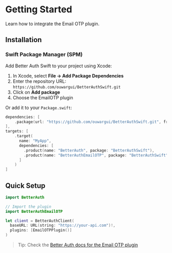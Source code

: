 # Getting Started

Learn how to integrate the Email OTP plugin.

## Installation

### Swift Package Manager (SPM)

Add Better Auth Swift to your project using Xcode:

1. In Xcode, select **File → Add Package Dependencies**
2. Enter the repository URL: `https://github.com/ouwargui/BetterAuthSwift.git`
3. Click on **Add package**
4. Choose the EmailOTP plugin

Or add it to your `Package.swift`:

```swift
dependencies: [
    .package(url: "https://github.com/ouwargui/BetterAuthSwift.git", from: "2.0.0")
],
targets: [
    .target(
      name: "MyApp",
      dependencies: [
        .product(name: "BetterAuth", package: "BetterAuthSwift"),
        .product(name: "BetterAuthEmailOTP", package: "BetterAuthSwift"),
      ]
    )
]
```

## Quick Setup

```swift
import BetterAuth

// Import the plugin
import BetterAuthEmailOTP

let client = BetterAuthClient(
  baseURL: URL(string: "https://your-api.com")!,
  plugins: [EmailOTPPlugin()]
)
```

> Tip: Check the [Better Auth docs for the Email OTP plugin](https://www.better-auth.com/docs/plugins/email-otp)
